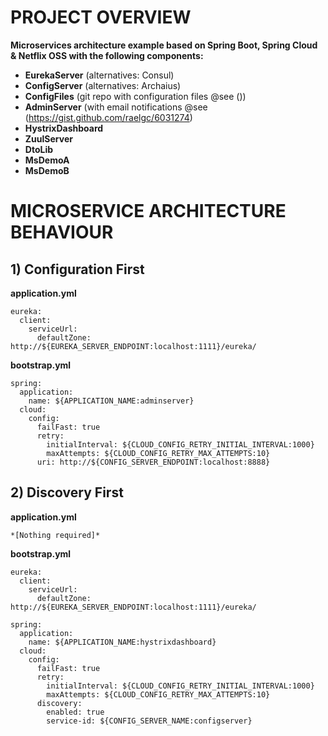 # PROJECT OVERVIEW

**Microservices architecture example based on Spring Boot, Spring Cloud & Netflix OSS with the following components:**
- **EurekaServer** (alternatives: Consul)
- **ConfigServer** (alternatives: Archaius)
- **ConfigFiles** (git repo with configuration files @see ())
- **AdminServer** (with email notifications @see (https://gist.github.com/raelgc/6031274)
- **HystrixDashboard**
- **ZuulServer**
- **DtoLib**
- **MsDemoA**
- **MsDemoB**

# MICROSERVICE ARCHITECTURE BEHAVIOUR

## 1) Configuration First

**application.yml**

```
eureka:
  client:
    serviceUrl:
      defaultZone: http://${EUREKA_SERVER_ENDPOINT:localhost:1111}/eureka/
```

**bootstrap.yml**

```
spring:
  application:
    name: ${APPLICATION_NAME:adminserver}
  cloud:
    config:
      failFast: true
      retry:
        initialInterval: ${CLOUD_CONFIG_RETRY_INITIAL_INTERVAL:1000}
        maxAttempts: ${CLOUD_CONFIG_RETRY_MAX_ATTEMPTS:10}
      uri: http://${CONFIG_SERVER_ENDPOINT:localhost:8888}
```

## 2) Discovery First

**application.yml**

```
*[Nothing required]*
```

**bootstrap.yml**

```
eureka:
  client:
    serviceUrl:
      defaultZone: http://${EUREKA_SERVER_ENDPOINT:localhost:1111}/eureka/

spring:
  application:
    name: ${APPLICATION_NAME:hystrixdashboard}
  cloud:
    config:
      failFast: true
      retry:
        initialInterval: ${CLOUD_CONFIG_RETRY_INITIAL_INTERVAL:1000}
        maxAttempts: ${CLOUD_CONFIG_RETRY_MAX_ATTEMPTS:10}
      discovery:
        enabled: true
        service-id: ${CONFIG_SERVER_NAME:configserver}
```